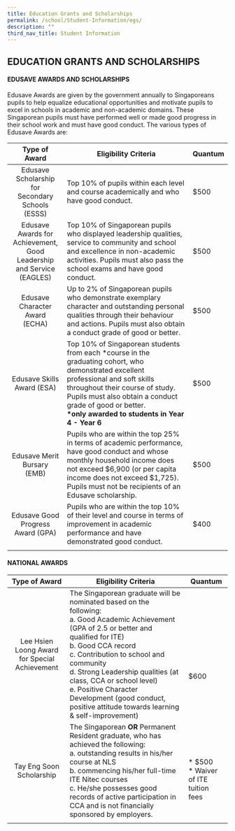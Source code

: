 ```yaml
---
title: Education Grants and Scholarships
permalink: /school/Student-Information/egs/
description: ""
third_nav_title: Student Information
---
```

## EDUCATION GRANTS AND SCHOLARSHIPS

#### EDUSAVE AWARDS AND SCHOLARSHIPS

Edusave Awards are given by the government annually to Singaporeans pupils to help equalize educational opportunities and motivate pupils to excel in schools in academic and non-academic domains. These Singaporean pupils must have performed well or made good progress in their school work and must have good conduct. The various types of Edusave Awards are:

| Type of Award  | Eligibility Criteria  | Quantum  |
|:-:|---|---|
| Edusave Scholarship for<br> Secondary Schools (ESSS)  | Top 10% of pupils within each level and course academically and who have good conduct.  | $500  |
| Edusave Awards for <br>Achievement, Good<br> Leadership and Service <br>(EAGLES)  | Top 10% of Singaporean pupils who displayed leadership qualities, service to community and school and excellence in non-academic activities. Pupils must also pass the school exams and have good conduct.  | $500  |
| Edusave Character Award<br> (ECHA)  | Up to 2% of Singaporean pupils who demonstrate exemplary character and outstanding personal qualities through their behaviour and actions. Pupils must also obtain a conduct grade of good or better.  | $500  |
| Edusave Skills Award (ESA)  | Top 10% of Singaporean students from each \*course in the graduating cohort, who demonstrated excellent professional and soft skills throughout their course of study. Pupils must also obtain a conduct grade of good or better.  <br>**\*only awarded to students in Year 4 - Year 6**  | $500  |
| Edusave Merit Bursary<br> (EMB)  | Pupils who are within the top 25% in terms of academic performance, have good conduct and whose monthly household income does not exceed $6,900 (or per capita income does not exceed $1,725). Pupils must not be recipients of an Edusave scholarship.  | $500  |
| Edusave Good Progress<br> Award (GPA)  | Pupils who are within the top 10% of their level and course in terms of improvement in academic performance and have demonstrated good conduct.  | $400  |
|   |   |   |

#### NATIONAL AWARDS

| Type of Award  | Eligibility Criteria  | Quantum  |
|:-:|---|---|
| Lee Hsien Loong Award for Special Achievement  | The Singaporean graduate will be nominated based on the following:<br>a.  Good Academic Achievement (GPA of 2.5 or better and qualified for ITE)<br>b.  Good CCA record<br>c.  Contribution to school and community<br>d.  Strong Leadership qualities (at class, CCA or school level)<br>e.  Positive Character Development (good conduct, positive attitude towards learning & self-improvement)  | <br><br><br><br><br>$600  |
| Tay Eng Soon Scholarship  | The Singaporean **OR** Permanent Resident graduate, who has achieved the following:<br>a.  outstanding results in his/her course at NLS<br>b.  commencing his/her full-time ITE Nitec courses<br>c.  He/she possesses good records of active participation in CCA and is not financially sponsored by employers.  | <br><br>*   $500<br>*   Waiver of ITE tuition fees  |
|   |   |   |
